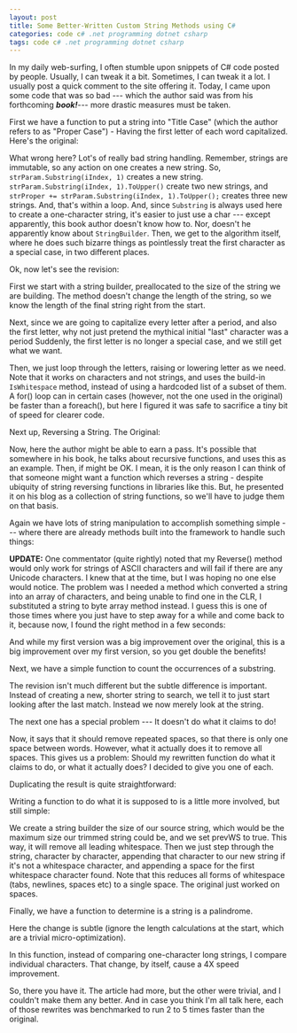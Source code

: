 ```yaml
---
layout: post
title: Some Better-Written Custom String Methods using C#
categories: code c# .net programming dotnet csharp
tags: code c# .net programming dotnet csharp
---
```


  In my daily web-surfing, I often stumble upon snippets of C# code posted by people.  Usually, I can tweak  it a bit. Sometimes, I can tweak it a lot.  I usually post a quick comment to the site offering it.  Today, I came upon some code that was so bad --- which the author said was from his forthcoming ***book!***--- more drastic measures must be taken.

First we have a function to put a string into "Title Case" (which the author refers to as "Proper Case") - Having the first letter of each word capitalized.  Here's the original:

<script src="https://gist.github.com/jamescurran/5437884.js">   </script>

What wrong here? Lot's of really bad string handling.  Remember, strings are immutable, so any action on one creates a new string.  So, `strParam.Substring(iIndex, 1)` creates a new string. `strParam.Substring(iIndex, 1).ToUpper()` create two new strings, and `strProper += strParam.Substring(iIndex, 1).ToUpper();` creates three new strings.  And, that's within a loop.   And, since `Substring` is always used here to create a one-character string, it's easier to just use a char --- except apparently, this book author doesn't know how to.   Nor, doesn't he apparently know about `StringBuilder`.  Then, we get to the algorithm itself, where he does such bizarre things as pointlessly treat the first character as a special case, in two different places. 

Ok, now let's see the revision:

<script src="https://gist.github.com/jamescurran/5437912.js">   </script>

First we start with a string builder, preallocated to the size of the string we are building.  The method doesn't change the length of the string, so we know the length of the final string right from the start.

Next, since we are going to capitalize every letter after a period, and also the first letter, why not just pretend the mythical initial "last" character was a period   Suddenly, the first letter is no longer a special case, and we still get what we want.

Then, we just loop through the letters, raising or lowering letter as we need. Note that it works on characters and not strings, and uses the build-in `IsWhitespace` method, instead of using a  hardcoded list of a subset of them.  A for() loop can in certain cases (however, not the one used in the original) be faster than a foreach(), but here I figured it was safe to sacrifice a tiny bit of speed for clearer code.

Next up, Reversing a String.  The Original:

<script src="https://gist.github.com/jamescurran/5437943.js">   </script>

Now, here the author might be able to earn a pass.  It's possible that somewhere in his book, he talks about recursive functions, and uses this as an example.  Then, if might be OK.  I mean, it is the only reason I can think of that someone might want a function which reverses a string - despite ubiquity of string reversing functions in libraries like this.  But, he presented it on his blog as a collection of string functions, so we'll have to judge them on that basis.  

Again we have lots of string manipulation to accomplish something simple --- where there are already methods built into the framework to handle such things:

<script src="https://gist.github.com/jamescurran/5437955.js">   </script>

**UPDATE:** One commentator (quite rightly) noted that my Reverse() method would only work for strings of ASCII characters and will fail if there are any Unicode characters. I knew that at the time, but I was hoping no one else would notice. The problem was I needed a method which converted a string into an array of characters, and being unable to find one in the CLR, I substituted a string to byte array method instead.   I guess this is one of those times where you just have to step away for a while and come back to it, because now, I found the right method in a few seconds:

<script src="https://gist.github.com/jamescurran/5437971.js">   </script>

And while my first version was a big improvement over the original, this is a big improvement over my first version, so you get double the benefits!

Next, we have a simple function to count the occurrences of a substring. 

<script src="https://gist.github.com/jamescurran/5437981.js">   </script>

The revision isn't much different but the subtle difference is important.  Instead of creating a new, shorter string to search, we tell it to just start looking after the last match.  Instead we now merely look at the string.

<script src="https://gist.github.com/jamescurran/5437995.js">   </script>

The next one has a special problem --- It doesn't do what it claims to do!

<script src="https://gist.github.com/jamescurran/5438000.js">   </script>

Now, it says that it should remove repeated spaces, so that there is only one space between words. However, what it actually does it to remove all spaces.  This gives us a problem: Should my rewritten function do what it claims to do, or what it actually does? I decided to give you one of each.

Duplicating the result is quite straightforward:

<script src="https://gist.github.com/jamescurran/5438013.js">   </script>

Writing a function to do what it is supposed to is a little more involved, but still simple:

<script src="https://gist.github.com/jamescurran/5438021.js">   </script>

We create a string builder the size of our source string, which would be the maximum size our trimmed string could be, and we set prevWS to true.  This way, it will remove all leading whitespace.  Then we just step through the string, character by character, appending that character to our new string if it's not a whitespace character, and appending a space for the first whitespace character found.  Note that this reduces all forms of whitespace (tabs, newlines, spaces etc) to a single space.  The original just worked on spaces. 

Finally, we have a function to determine is a string is a palindrome. 

<script src="https://gist.github.com/jamescurran/5438029.js">   </script>

Here the change is subtle (ignore the length calculations at the start, which are a trivial micro-optimization).

<script src="https://gist.github.com/jamescurran/5438044.js">   </script>

In this function, instead of comparing one-character long strings, I compare individual characters.  That change, by itself, cause a 4X speed improvement.

So, there you have it.  The article had more, but the other were trivial, and I couldn't make them any better.  And in case you think I'm all talk here, each of those rewrites was benchmarked to run 2 to 5 times faster than the original.
